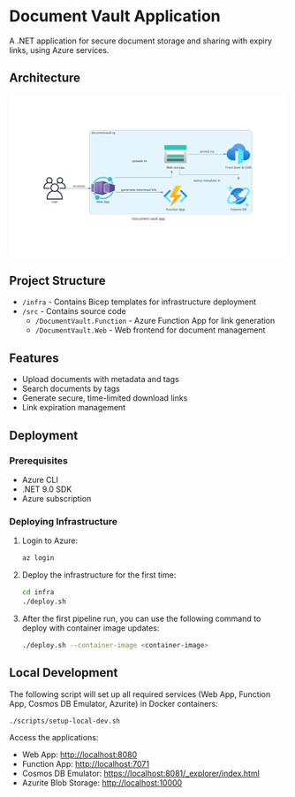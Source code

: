 # Document Vault Application

A .NET application for secure document storage and sharing with expiry links,
using Azure services.

## Architecture

![Architecture Diagram](doc/document_vault_app.png)

## Project Structure

- `/infra` - Contains Bicep templates for infrastructure deployment
- `/src` - Contains source code
  - `/DocumentVault.Function` - Azure Function App for link generation
  - `/DocumentVault.Web` - Web frontend for document management

## Features

- Upload documents with metadata and tags
- Search documents by tags
- Generate secure, time-limited download links
- Link expiration management

## Deployment

### Prerequisites

- Azure CLI
- .NET 9.0 SDK
- Azure subscription

### Deploying Infrastructure

1. Login to Azure:

      ```bash
      az login
      ```

2. Deploy the infrastructure for the first time:

      ```bash
      cd infra
      ./deploy.sh
      ```

3. After the first pipeline run, you can use the following command to deploy with container image updates:

      ```bash
      ./deploy.sh --container-image <container-image>
      ```

## Local Development

The following script will set up all required services (Web App, Function App, Cosmos DB
Emulator, Azurite) in Docker containers:

```bash
./scripts/setup-local-dev.sh
```

Access the applications:

- Web App: <http://localhost:8080>
- Function App: <http://localhost:7071>
- Cosmos DB Emulator: <https://localhost:8081/_explorer/index.html>
- Azurite Blob Storage: <http://localhost:10000>
